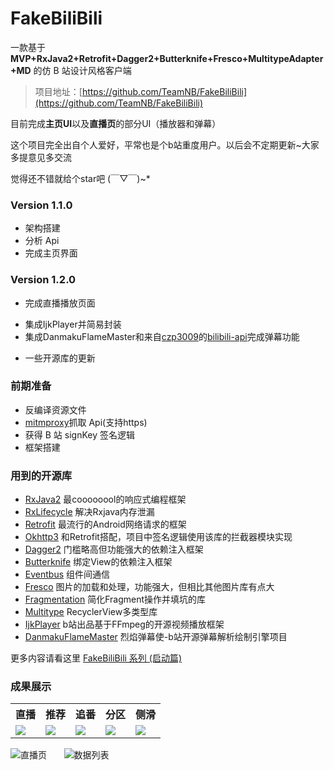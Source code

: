 # FakeBiliBili

一款基于 **MVP+RxJava2+Retrofit+Dagger2+Butterknife+Fresco+MultitypeAdapter+MD** 的仿 B 站设计风格客户端

> 项目地址：[https://github.com/TeamNB/FakeBiliBili](https://github.com/TeamNB/FakeBiliBili)

目前完成**主页UI**以及**直播页**的部分UI（播放器和弹幕）

这个项目完全出自个人爱好，平常也是个b站重度用户。以后会不定期更新~大家多提意见多交流

觉得还不错就给个star吧 (￣▽￣)~*

### Version 1.1.0

* 架构搭建
* 分析 Api
* 完成主页界面

### Version 1.2.0
* 完成直播播放页面
 + 集成IjkPlayer并简易封装
 + 集成DanmakuFlameMaster和来自[czp3009](https://github.com/czp3009)的[bilibili-api](https://github.com/czp3009/bilibili-api)完成弹幕功能
* 一些开源库的更新

### 前期准备

* 反编译资源文件
* [mitmproxy](https://mitmproxy.org/)抓取 Api(支持https)
* 获得 B 站 signKey 签名逻辑
* 框架搭建

### 用到的开源库
* [RxJava2](https://github.com/ReactiveX/RxJava) 最coooooool的响应式编程框架
* [RxLifecycle](https://github.com/trello/RxLifecycle) 解决Rxjava内存泄漏
* [Retrofit](https://github.com/square/retrofit) 最流行的Android网络请求的框架
* [Okhttp3](https://github.com/square/okhttp) 和Retrofit搭配，项目中签名逻辑使用该库的拦截器模块实现
* [Dagger2](https://github.com/google/dagger) 门槛略高但功能强大的依赖注入框架
* [Butterknife](https://github.com/JakeWharton/butterknife) 绑定View的依赖注入框架
* [Eventbus](https://github.com/greenrobot/EventBus) 组件间通信
* [Fresco](https://github.com/facebook/fresco) 图片的加载和处理，功能强大，但相比其他图片库有点大
* [Fragmentation](https://github.com/YoKeyword/Fragmentation) 简化Fragment操作并填坑的库
* [Multitype](https://github.com/drakeet/MultiType) RecyclerView多类型库
* [IjkPlayer](https://github.com/Bilibili/ijkplayer) b站出品基于FFmpeg的开源视频播放框架
* [DanmakuFlameMaster](https://github.com/Bilibili/DanmakuFlameMaster) 烈焰弹幕使-b站开源弹幕解析绘制引擎项目

更多内容请看这里 [FakeBiliBili 系列 (启动篇)](http://www.jianshu.com/p/b3b9e13bd842)

### 成果展示

<table>
	<tr>
		<th>直播</th>
		<th>推荐</th>
		<th>追番</th>
		<th>分区</th>
		<th>侧滑</th>
	</tr>
	<tr>
		  <td>
			  <img src="http://image-repository.oss-cn-beijing.aliyuncs.com/main_page_live.png"/>
		  </td>
		  <td>
			  <img src="http://image-repository.oss-cn-beijing.aliyuncs.com/main_page_recommend.png"/>
		  </td>
		  <td>
			  <img src="http://image-repository.oss-cn-beijing.aliyuncs.com/main_page_bangumi.png"/>
      </td>
		  <td>
			  <img src="http://image-repository.oss-cn-beijing.aliyuncs.com/main_page_region.png"/>
		  </td>
		  <td>
			  <img src="http://image-repository.oss-cn-beijing.aliyuncs.com/main_page_drawer.png"/>
		  </td>
	</tr>
</table>

![直播页](http://image-repository.oss-cn-beijing.aliyuncs.com/live_page.gif)&nbsp;&nbsp;&nbsp;&nbsp;&nbsp;&nbsp;
![数据列表](http://image-repository.oss-cn-beijing.aliyuncs.com/LoadMore.gif)
